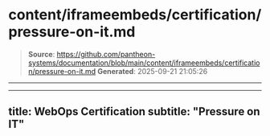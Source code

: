 # content/iframeembeds/certification/pressure-on-it.md

> **Source**: https://github.com/pantheon-systems/documentation/blob/main/content/iframeembeds/certification/pressure-on-it.md
> **Generated**: 2025-09-21 21:05:26

---

---
title: WebOps Certification
subtitle: "Pressure on IT"
---

<Partial file="certification-guide/pressure-on-it.md" />

